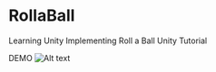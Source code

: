 # RollaBall

Learning Unity
Implementing Roll a Ball Unity Tutorial

DEMO
<img src="https://github.com/rrente43/RollaBall" alt="Alt text" title="Optional title">
